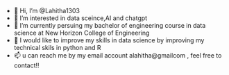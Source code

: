 - 👋 Hi, I’m @Lahitha1303
- 👀 I’m interested in data sceince,AI and chatgpt
- 🌱 I’m currently persuing my bachelor of engineering course in data science at New Horizon College of Engineering
- 💞️ I would like to improve my skills in data science by improving my technical skils in python and R
- 📫 u can reach me by my email account alahitha@gmailcom , feel free to contact!!

<!---
Lahitha1303/Lahitha1303 is a ✨ special ✨ repository because its `README.md` (this file) appears on your GitHub profile.
You can click the Preview link to take a look at your changes.
--->
